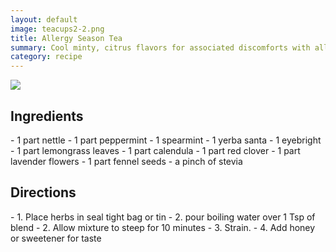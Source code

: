 ```yaml
---
layout: default
image: teacups2-2.png
title: Allergy Season Tea
summary: Cool minty, citrus flavors for associated discomforts with allergies.
category: recipe
---
```


<img src="{{site.baseurl}}/img/teacups2-2.png" class="img-resize">

<h2 class="recipe-center">Ingredients</h2>
- 1 part nettle
- 1 part peppermint
- 1 spearmint
- 1 yerba santa
- 1 eyebright
- 1 part lemongrass leaves
- 1 part calendula
- 1 part red clover
- 1 part lavender flowers
- 1 part fennel seeds
- a pinch of stevia

<h2 class="recipe-center">Directions</h2>
- 1. Place herbs in seal tight bag or tin
- 2. pour boiling water over 1 Tsp of blend
- 2. Allow mixture to steep for 10 minutes
- 3. Strain.
- 4. Add honey or sweetener for taste
